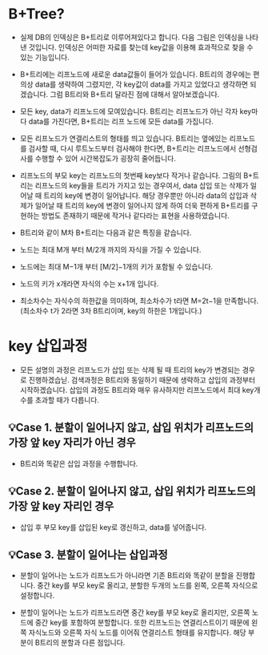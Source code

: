 # B+Tree?
- 실제 DB의 인덱싱은 B+트리로 이루어져있다고 합니다. 다음 그림은 인덱싱을 나타낸 것입니다. 인덱싱은 어떠한 자료를 찾는데 key값을 이용해 효과적으로 찾을 수 있는 기능입니다.

- B+트리에는 리프노드에 새로운 data값들이 들어가 있습니다. B트리의 경우에는 편의상 data를 생략하여 그렸지만, 각 key값이 data를 가지고 있었다고 생각하면 되겠습니다. 그럼 B트리와 B+트리 달라진 점에 대해서 알아보겠습니다.

- 모든 key, data가 리프노드에 모여있습니다. B트리는 리프노드가 아닌 각자 key마다 data를 가진다면, B+트리는 리프 노드에 모든 data를 가집니다.

- 모든 리프노드가 연결리스트의 형태를 띄고 있습니다. B트리는 옆에있는 리프노드를 검사할 때, 다시 루트노드부터 검사해야 한다면, B+트리는 리프노드에서 선형검사를 수행할 수 있어 시간복잡도가 굉장히 줄어듭니다.

- 리프노드의 부모 key는 리프노드의 첫번째 key보다 작거나 같습니다. 그림의 B+트리는 리프노드의 key들을 트리가 가지고 있는 경우여서, data 삽입 또는 삭제가 일어날 때 트리의 key에 변경이 일어납니다. 해당 경우뿐만 아니라 data의 삽입과 삭제가 일어날 때 트리의 key에 변경이 일어나지 않게 하여 더욱 편하게 B+트리를 구현하는 방법도 존재하기 때문에 작거나 같다라는 표현을 사용하였습니다.

- B트리와 같이 M차 B+트리는 다음과 같은 특징을 같습니다.

- 노드는 최대 M개 부터 M/2개 까지의 자식을 가질 수 있습니다.
- 노드에는 최대 M−1개 부터 [M/2]−1개의 키가 포함될 수 있습니다.
- 노드의 키가 x개라면 자식의 수는 x+1개 입니다.
- 최소차수는 자식수의 하한값을 의미하며, 최소차수가 t라면 M=2t−1을 만족합니다. (최소차수 t가 2라면 3차 B트리이며, key의 하한은 1개입니다.)



# key 삽입과정
- 모든 설명의 과정은 리프노드가 삽입 또는 삭제 될 때 트리의 key가 변경되는 경우로 진행하겠습닏. 검색과정은 B트리와 동일하기 때문에 생략하고 삽입의 과정부터 시작하겠습니다. 삽입의 과정도 B트리와 매우 유사하지만 리프노드에서 최대 key개수를 초과할 때가 다릅니다.

## 💡Case 1. 분할이 일어나지 않고, 삽입 위치가 리프노드의 가장 앞 key 자리가 아닌 경우
- B트리와 똑같은 삽입 과정을 수행합니다.

## 💡Case 2. 분할이 일어나지 않고, 삽입 위치가 리프노드의 가장 앞 key 자리인 경우
- 삽입 후 부모 key를 삽입된 key로 갱신하고, data를 넣어줍니다.

## 💡Case 3. 분할이 일어나는 삽입과정
- 분할이 일어나는 노드가 리프노드가 아니라면 기존 B트리와 똑같이 분할을 진행합니다. 중간 key를 부모 key로 올리고, 분할한 두개의 노드를 왼쪽, 오른쪽 자식으로 설정합니다.

- 분할이 일어나는 노드가 리프노드라면 중간 key를 부모 key로 올리지만, 오른쪽 노드에 중간 key를 포함하여 분할합니다. 또한 리프노드는 연결리스트이기 때문에 왼쪽 자식노드와 오른쪽 자식 노드를 이어줘 연결리스트 형태를 유지합니다. 해당 부분이 B트리의 분할과 다른 점입니다.
